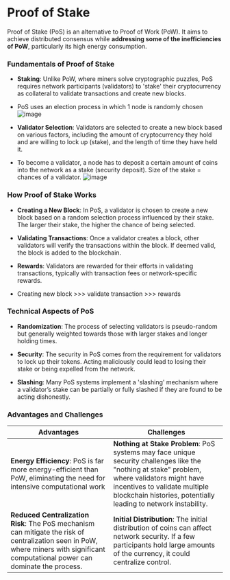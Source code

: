 # Proof of Stake
Proof of Stake (PoS) is an alternative to Proof of Work (PoW). It aims to achieve distributed consensus while **addressing some of the inefficiencies of PoW**, particularly its high energy consumption.

### Fundamentals of Proof of Stake

* **Staking**: Unlike PoW, where miners solve cryptographic puzzles, PoS requires network participants (validators) to 'stake' their cryptocurrency as collateral to validate transactions and create new blocks.

* PoS uses an election process in which 1 node is randomly chosen
![image](https://github.com/adeliafebriani/Tijarah-Blockchain-Notes/assets/162258265/f3fd0a2f-ba05-490a-b989-86d5f85fe3be)

* **Validator Selection**: Validators are selected to create a new block based on various factors, including the amount of cryptocurrency they hold and are willing to lock up (stake), and the length of time they have held it.

* To become a validator, a node has to deposit a certain amount of coins into the network as a stake (security deposit). Size of the stake = chances of a validator.
![image](https://github.com/adeliafebriani/Tijarah-Blockchain-Notes/assets/162258265/5701025f-5177-470a-940c-8179d7ba0574)

### How Proof of Stake Works

* **Creating a New Block**: In PoS, a validator is chosen to create a new block based on a random selection process influenced by their stake. The larger their stake, the higher the chance of being selected.

* **Validating Transactions**: Once a validator creates a block, other validators will verify the transactions within the block. If deemed valid, the block is added to the blockchain.

* **Rewards**: Validators are rewarded for their efforts in validating transactions, typically with transaction fees or network-specific rewards.

* Creating new block >>> validate transaction >>> rewards

### Technical Aspects of PoS

* **Randomization**: The process of selecting validators is pseudo-random but generally weighted towards those with larger stakes and longer holding times.

* **Security**: The security in PoS comes from the requirement for validators to lock up their tokens. Acting maliciously could lead to losing their stake or being expelled from the network.

* **Slashing**: Many PoS systems implement a 'slashing' mechanism where a validator’s stake can be partially or fully slashed if they are found to be acting dishonestly.

### Advantages and Challenges 

Advantages | Challenges
--- | ---
**Energy Efficiency**: PoS is far more energy-efficient than PoW, eliminating the need for intensive computational work | **Nothing at Stake Problem**: PoS systems may face unique security challenges like the "nothing at stake" problem, where validators might have incentives to validate multiple blockchain histories, potentially leading to network instability.
**Reduced Centralization Risk**: The PoS mechanism can mitigate the risk of centralization seen in PoW, where miners with significant computational power can dominate the process. | **Initial Distribution**: The initial distribution of coins can affect network security. If a few participants hold large amounts of the currency, it could centralize control.

